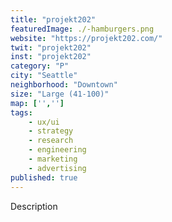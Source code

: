 ```yaml
---
title: "projekt202"
featuredImage: ./-hamburgers.png
website: "https://projekt202.com/"
twit: "projekt202"
inst: "projekt202"
category: "P"
city: "Seattle"
neighborhood: "Downtown"
size: "Large (41-100)"
map: ['','']
tags:
    - ux/ui
    - strategy
    - research
    - engineering
    - marketing
    - advertising
published: true
---
```


Description
